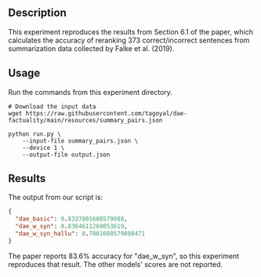 ## Description
This experiment reproduces the results from Section 6.1 of the paper, which calculates the accuracy of reranking 373 correct/incorrect sentences from summarization data collected by Falke et al. (2019).

## Usage
Run the commands from this experiment directory.
```shell script
# Download the input data
wget https://raw.githubusercontent.com/tagoyal/dae-factuality/main/resources/summary_pairs.json

python run.py \
    --input-file summary_pairs.json \
    --device 1 \
    --output-file output.json
```

## Results
The output from our script is:
```json
{
  "dae_basic": 0.8337801608579088,
  "dae_w_syn": 0.8364611260053619,
  "dae_w_syn_hallu": 0.7801608579088471
}
```
The paper reports 83.6% accuracy for "dae_w_syn", so this experiment reproduces that result.
The other models' scores are not reported.